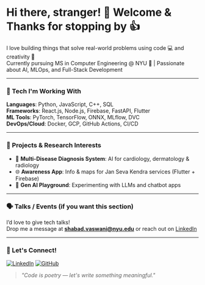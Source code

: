 # Hi there, stranger! 👋 Welcome & Thanks for stopping by 👍

I love building things that solve real-world problems using code 💻 and creativity 🎨  
Currently pursuing MS in Computer Engineering @ NYU 🗽 | Passionate about AI, MLOps, and Full-Stack Development

---

### 🔧 Tech I'm Working With
**Languages**: Python, JavaScript, C++, SQL  
**Frameworks**: React.js, Node.js, Firebase, FastAPI, Flutter  
**ML Tools**: PyTorch, TensorFlow, ONNX, MLflow, DVC  
**DevOps/Cloud**: Docker, GCP, GitHub Actions, CI/CD  

---

### 🔬 Projects & Research Interests
- 🧠 **Multi-Disease Diagnosis System**: AI for cardiology, dermatology & radiology
- 🌐 **Awareness App**: Info & maps for Jan Seva Kendra services (Flutter + Firebase)
- 🤖 **Gen AI Playground**: Experimenting with LLMs and chatbot apps

---

### 🗣️ Talks / Events (if you want this section)
I’d love to give tech talks!  
Drop me a message at **shabad.vaswani@nyu.edu** or reach out on [LinkedIn](https://linkedin.com/in/shabadvaswani)

---

### 💬 Let's Connect!
[![LinkedIn](https://img.shields.io/badge/LinkedIn-blue?style=flat&logo=linkedin)](https://linkedin.com/in/shabadvaswani)
[![GitHub](https://img.shields.io/badge/GitHub-black?style=flat&logo=github)](https://github.com/shabadvaswani)

> *"Code is poetry — let's write something meaningful."*
